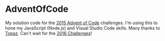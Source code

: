 # AdventOfCode
My solution code for the [2015 Advent of Code](http://www.adventofcode.com/2015) challenges. 
I'm using this to hone my JavaScript (Node.js) and Visual Studio Code skills. 
Many thanks to [Topaz](https://github.com/topaz). 
Can't wait for the [2016 Challenges](http://adventofcode.com/)!
